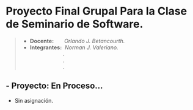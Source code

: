 # Proyecto Final Grupal Para la Clase de Seminario de Software.
 >+ **Docente:** &nbsp; &nbsp; &nbsp; *Orlando J. Betancourth.*
 >+ **Integrantes:**&nbsp;&nbsp;*Norman J. Valeriano.* <br>
 > &nbsp; &nbsp; &nbsp; &nbsp; &nbsp; &nbsp; &nbsp; &nbsp; &nbsp; &nbsp; &nbsp; *.* <br>
 > &nbsp; &nbsp; &nbsp; &nbsp; &nbsp; &nbsp; &nbsp; &nbsp; &nbsp; &nbsp; &nbsp; *.* <br>
 > &nbsp; &nbsp; &nbsp; &nbsp; &nbsp; &nbsp; &nbsp; &nbsp; &nbsp; &nbsp; &nbsp; *.*
## - **Proyecto:** En Proceso...
  -  Sin asignación.